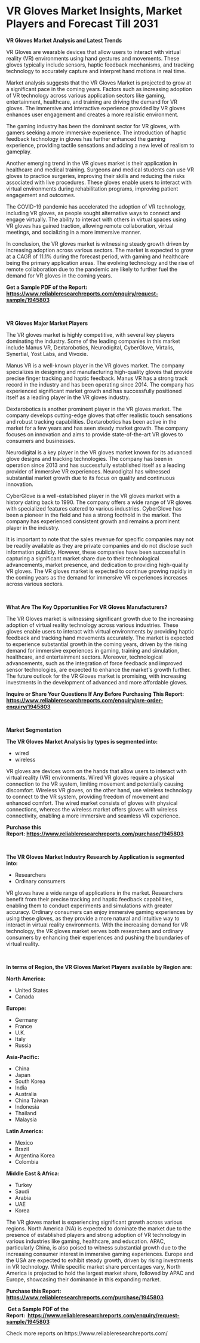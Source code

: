 <p><h1>VR Gloves Market Insights, Market Players and Forecast Till 2031</h1></p><p><strong>VR Gloves Market Analysis and Latest Trends</strong></p>
<p><p>VR Gloves are wearable devices that allow users to interact with virtual reality (VR) environments using hand gestures and movements. These gloves typically include sensors, haptic feedback mechanisms, and tracking technology to accurately capture and interpret hand motions in real time.</p><p>Market analysis suggests that the VR Gloves Market is projected to grow at a significant pace in the coming years. Factors such as increasing adoption of VR technology across various application sectors like gaming, entertainment, healthcare, and training are driving the demand for VR gloves. The immersive and interactive experience provided by VR gloves enhances user engagement and creates a more realistic environment.</p><p>The gaming industry has been the dominant sector for VR gloves, with gamers seeking a more immersive experience. The introduction of haptic feedback technology in gloves has further enhanced the gaming experience, providing tactile sensations and adding a new level of realism to gameplay.</p><p>Another emerging trend in the VR gloves market is their application in healthcare and medical training. Surgeons and medical students can use VR gloves to practice surgeries, improving their skills and reducing the risks associated with live procedures. These gloves enable users to interact with virtual environments during rehabilitation programs, improving patient engagement and outcomes.</p><p>The COVID-19 pandemic has accelerated the adoption of VR technology, including VR gloves, as people sought alternative ways to connect and engage virtually. The ability to interact with others in virtual spaces using VR gloves has gained traction, allowing remote collaboration, virtual meetings, and socializing in a more immersive manner.</p><p>In conclusion, the VR gloves market is witnessing steady growth driven by increasing adoption across various sectors. The market is expected to grow at a CAGR of 11.1% during the forecast period, with gaming and healthcare being the primary application areas. The evolving technology and the rise of remote collaboration due to the pandemic are likely to further fuel the demand for VR gloves in the coming years.</p></p>
<p><strong>Get a Sample PDF of the Report:&nbsp; <a href="https://www.reliableresearchreports.com/enquiry/request-sample/1945803">https://www.reliableresearchreports.com/enquiry/request-sample/1945803</a></strong></p>
<p>&nbsp;</p>
<p><strong>VR Gloves Major Market Players</strong></p>
<p><p>The VR gloves market is highly competitive, with several key players dominating the industry. Some of the leading companies in this market include Manus VR, Dextarobotics, Neurodigital, CyberGlove, Virtalis, Synertial, Yost Labs, and Vivoxie.</p><p>Manus VR is a well-known player in the VR gloves market. The company specializes in designing and manufacturing high-quality gloves that provide precise finger tracking and haptic feedback. Manus VR has a strong track record in the industry and has been operating since 2014. The company has experienced significant market growth and has successfully positioned itself as a leading player in the VR gloves industry.</p><p>Dextarobotics is another prominent player in the VR gloves market. The company develops cutting-edge gloves that offer realistic touch sensations and robust tracking capabilities. Dextarobotics has been active in the market for a few years and has seen steady market growth. The company focuses on innovation and aims to provide state-of-the-art VR gloves to consumers and businesses.</p><p>Neurodigital is a key player in the VR gloves market known for its advanced glove designs and tracking technologies. The company has been in operation since 2013 and has successfully established itself as a leading provider of immersive VR experiences. Neurodigital has witnessed substantial market growth due to its focus on quality and continuous innovation.</p><p>CyberGlove is a well-established player in the VR gloves market with a history dating back to 1990. The company offers a wide range of VR gloves with specialized features catered to various industries. CyberGlove has been a pioneer in the field and has a strong foothold in the market. The company has experienced consistent growth and remains a prominent player in the industry.</p><p>It is important to note that the sales revenue for specific companies may not be readily available as they are private companies and do not disclose such information publicly. However, these companies have been successful in capturing a significant market share due to their technological advancements, market presence, and dedication to providing high-quality VR gloves. The VR gloves market is expected to continue growing rapidly in the coming years as the demand for immersive VR experiences increases across various sectors.</p></p>
<p>&nbsp;</p>
<p><strong>What Are The Key Opportunities For VR Gloves Manufacturers?</strong></p>
<p><p>The VR Gloves market is witnessing significant growth due to the increasing adoption of virtual reality technology across various industries. These gloves enable users to interact with virtual environments by providing haptic feedback and tracking hand movements accurately. The market is expected to experience substantial growth in the coming years, driven by the rising demand for immersive experiences in gaming, training and simulation, healthcare, and entertainment sectors. Moreover, technological advancements, such as the integration of force feedback and improved sensor technologies, are expected to enhance the market's growth further. The future outlook for the VR Gloves market is promising, with increasing investments in the development of advanced and more affordable gloves.</p></p>
<p><strong>Inquire or Share Your Questions If Any Before Purchasing This Report: <a href="https://www.reliableresearchreports.com/enquiry/pre-order-enquiry/1945803">https://www.reliableresearchreports.com/enquiry/pre-order-enquiry/1945803</a></strong></p>
<p>&nbsp;</p>
<p><strong>Market Segmentation</strong></p>
<p><strong>The VR Gloves Market Analysis by types is segmented into:</strong></p>
<p><ul><li>wired</li><li>wireless</li></ul></p>
<p><p>VR gloves are devices worn on the hands that allow users to interact with virtual reality (VR) environments. Wired VR gloves require a physical connection to the VR system, limiting movement and potentially causing discomfort. Wireless VR gloves, on the other hand, use wireless technology to connect to the VR system, providing freedom of movement and enhanced comfort. The wired market consists of gloves with physical connections, whereas the wireless market offers gloves with wireless connectivity, enabling a more immersive and seamless VR experience.</p></p>
<p><strong>Purchase this Report:&nbsp;<a href="https://www.reliableresearchreports.com/purchase/1945803">https://www.reliableresearchreports.com/purchase/1945803</a></strong></p>
<p>&nbsp;</p>
<p><strong>The VR Gloves Market Industry Research by Application is segmented into:</strong></p>
<p><ul><li>Researchers</li><li>Ordinary consumers</li></ul></p>
<p><p>VR gloves have a wide range of applications in the market. Researchers benefit from their precise tracking and haptic feedback capabilities, enabling them to conduct experiments and simulations with greater accuracy. Ordinary consumers can enjoy immersive gaming experiences by using these gloves, as they provide a more natural and intuitive way to interact in virtual reality environments. With the increasing demand for VR technology, the VR gloves market serves both researchers and ordinary consumers by enhancing their experiences and pushing the boundaries of virtual reality.</p></p>
<p>&nbsp;</p>
<p><strong>In terms of Region, the VR Gloves Market Players available by Region are:</strong></p>
<p>
    <p> <strong> North America: </strong>
        <ul>
            <li>United States</li>
            <li>Canada</li>
        </ul>
        </p> 
    <p> <strong> Europe: </strong>
        <ul>
            <li>Germany</li>
            <li>France</li>
            <li>U.K.</li>
            <li>Italy</li>
            <li>Russia</li>
        </ul>
        </p> 
    <p> <strong> Asia-Pacific: </strong>
        <ul>
            <li>China</li>
            <li>Japan</li>
            <li>South Korea</li>
            <li>India</li>
            <li>Australia</li>
            <li>China Taiwan</li>
            <li>Indonesia</li>
            <li>Thailand</li>
            <li>Malaysia</li>
        </ul>
        </p> 
    <p> <strong> Latin America: </strong>
        <ul>
            <li>Mexico</li>
            <li>Brazil</li>
            <li>Argentina Korea</li>
            <li>Colombia</li>
        </ul>
        </p> 
    <p> <strong> Middle East & Africa: </strong>
        <ul>
            <li>Turkey</li>
            <li>Saudi</li>
            <li>Arabia</li>
            <li>UAE</li>
            <li>Korea</li>
        </ul>
    </p>
    </p>
<p><p>The VR gloves market is experiencing significant growth across various regions. North America (NA) is expected to dominate the market due to the presence of established players and strong adoption of VR technology in various industries like gaming, healthcare, and education. APAC, particularly China, is also poised to witness substantial growth due to the increasing consumer interest in immersive gaming experiences. Europe and the USA are expected to exhibit steady growth, driven by rising investments in VR technology. While specific market share percentages vary, North America is projected to hold the largest market share, followed by APAC and Europe, showcasing their dominance in this expanding market.</p></p>
<p><strong>Purchase this Report: <a href="https://www.reliableresearchreports.com/purchase/1945803">https://www.reliableresearchreports.com/purchase/1945803</a></strong></p>
<p>&nbsp;<strong>Get a Sample PDF of the Report:&nbsp;&nbsp;<a href="https://www.reliableresearchreports.com/enquiry/request-sample/1945803">https://www.reliableresearchreports.com/enquiry/request-sample/1945803</a></strong></p>
<p><strong></strong></p>
<p>Check more reports on https://www.reliableresearchreports.com/</p>
